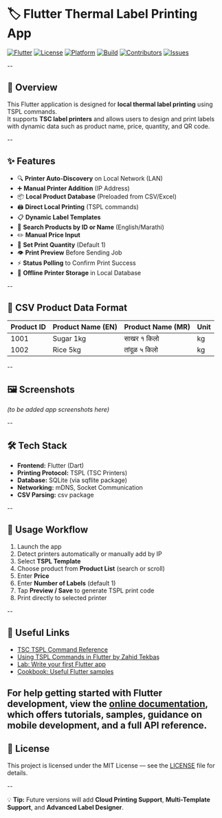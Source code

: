 # 🏷️ Flutter Thermal Label Printing App

[![Flutter](https://img.shields.io/badge/Flutter-3.x-blue.svg)](https://flutter.dev)
[![License](https://img.shields.io/badge/License-MIT-green.svg)](LICENSE)
[![Platform](https://img.shields.io/badge/Platform-Android%20|%20iOS-orange.svg)](#)
[![Build](https://img.shields.io/github/actions/workflow/status/USERNAME/REPO/flutter-ci.yml?branch=main)](#)
[![Contributors](https://img.shields.io/github/contributors/USERNAME/REPO.svg)](#)
[![Issues](https://img.shields.io/github/issues/USERNAME/REPO.svg)](#)

--

## 📌 Overview

This Flutter application is designed for **local thermal label printing** using TSPL commands.  
It supports **TSC label printers** and allows users to design and print labels with dynamic data such as product name, price, quantity, and QR code.

--

## ✨ Features

- 🔍 **Printer Auto-Discovery** on Local Network (LAN)
- ➕ **Manual Printer Addition** (IP Address)
- 📦 **Local Product Database** (Preloaded from CSV/Excel)
- 🖨️ **Direct Local Printing** (TSPL commands)
- 📋 **Dynamic Label Templates**
- 🔎 **Search Products by ID or Name** (English/Marathi)
- ✏️ **Manual Price Input**
- 🔢 **Set Print Quantity** (Default 1)
- 👁️ **Print Preview** Before Sending Job
- ⚡ **Status Polling** to Confirm Print Success
- 💾 **Offline Printer Storage** in Local Database

--

## 📂 CSV Product Data Format

| Product ID | Product Name (EN) | Product Name (MR) | Unit |
|------------|-------------------|-------------------|------|
| 1001       | Sugar 1kg         | साखर १ किलो       | kg   |
| 1002       | Rice 5kg          | तांदूळ ५ किलो     | kg   |

--

## 🖼️ Screenshots

*(to be added app screenshots here)*

--

## 🛠️ Tech Stack

- **Frontend:** Flutter (Dart)
- **Printing Protocol:** TSPL (TSC Printers)
- **Database:** SQLite (via sqflite package)
- **Networking:** mDNS, Socket Communication
- **CSV Parsing:** csv package

--

## 📑 Usage Workflow

1. Launch the app  
2. Detect printers automatically or manually add by IP  
3. Select **TSPL Template**  
4. Choose product from **Product List** (search or scroll)  
5. Enter **Price**  
6. Enter **Number of Labels** (default 1)  
7. Tap **Preview / Save** to generate TSPL print code  
8. Print directly to selected printer  

--

## 🔗 Useful Links

- [TSC TSPL Command Reference](https://medium.com/@zahidtekbas/using-tspl-commands-in-flutter-137ed8b8265f)
- [Using TSPL Commands in Flutter by Zahid Tekbaş](https://medium.com/@zahidtekbas/using-tspl-commands-in-flutter-137ed8b8265f)
- [Lab: Write your first Flutter app](https://docs.flutter.dev/get-started/codelab)
- [Cookbook: Useful Flutter samples](https://docs.flutter.dev/cookbook)

For help getting started with Flutter development, view the
[online documentation](https://docs.flutter.dev/), which offers tutorials,
samples, guidance on mobile development, and a full API reference.
--

## 📄 License

This project is licensed under the MIT License — see the [LICENSE](LICENSE) file for details.

--

💡 **Tip:** Future versions will add **Cloud Printing Support**, **Multi-Template Support**, and **Advanced Label Designer**.
